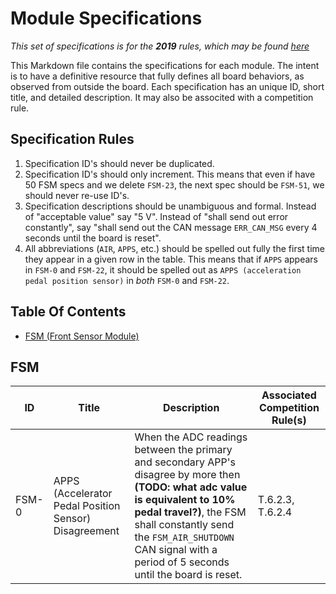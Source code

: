 # Module Specifications

*This set of specifications is for the **2019** rules, which may be found [here](http://www.fsaeonline.com/cdsweb/gen/DownloadDocument.aspx?DocumentID=607667ea-bec6-4658-92c4-fff59dbb5c0e)*

This Markdown file contains the specifications for each module. The intent is to have a definitive resource that fully defines all board behaviors, as observed from outside the board. 
Each specification has an unique ID, short title, and detailed description. It may also be associted with a competition rule.

## Specification Rules
1. Specification ID's should never be duplicated. 
1. Specification ID's should only increment. This means that even if have 50 FSM specs and we delete `FSM-23`, the next spec should be `FSM-51`, we should never re-use ID's.
1. Specification descriptions should be unambiguous and formal. Instead of "acceptable value" say "5 V". Instead of "shall send out error constantly", say "shall send out the CAN message `ERR_CAN_MSG` every 4 seconds until the board is reset".
1. All abbreviations (`AIR`, `APPS`, etc.) should be spelled out fully the first time they appear in a given row in the table. This means that if `APPS` appears in `FSM-0` and `FSM-22`, it should be spelled out as `APPS (acceleration pedal position sensor)` in _both_ `FSM-0` and `FSM-22`. 

## Table Of Contents
- [FSM (Front Sensor Module)](#FSM)

## FSM
ID | Title | Description | Associated Competition Rule(s)
--- | --- | --- | ---
FSM-0 | APPS (Accelerator Pedal Position Sensor) Disagreement | When the ADC readings between the primary and secondary APP's disagree by more then **(TODO: what adc value is equivalent to 10% pedal travel?)**, the FSM shall constantly send the `FSM_AIR_SHUTDOWN` CAN signal with a period of 5 seconds until the board is reset. | T.6.2.3, T.6.2.4
